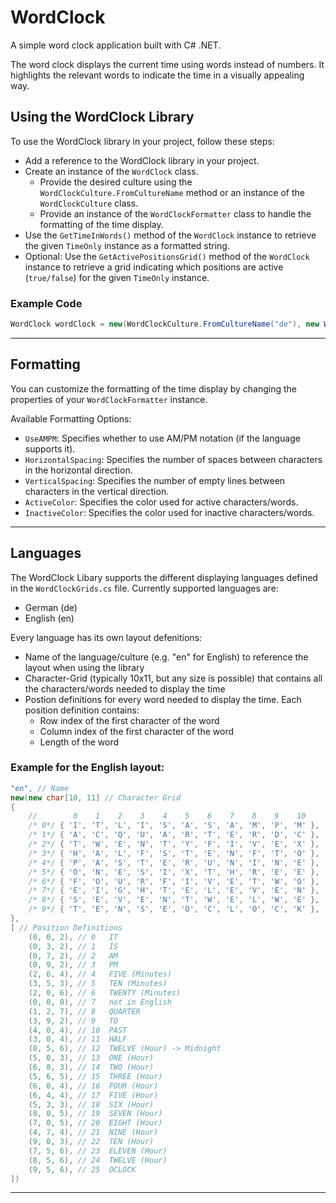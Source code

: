 # WordClock

A simple word clock application built with C# .NET.

The word clock displays the current time using words instead of numbers. It highlights the relevant words to indicate the time in a visually appealing way.

## Using the WordClock Library

To use the WordClock library in your project, follow these steps:
- Add a reference to the WordClock library in your project.
- Create an instance of the `WordClock` class.
    - Provide the desired culture using the `WordClockCulture.FromCultureName` method or an instance of the `WordClockCulture` class.
    - Provide an instance of the `WordClockFormatter` class to handle the formatting of the time display.
- Use the `GetTimeInWords()` method of the `WordClock` instance to retrieve the given `TimeOnly` instance as a formatted string.
- Optional: Use the `GetActivePositionsGrid()` method of the `WordClock` instance to retrieve a grid indicating which positions are active (`true/false`) for the given `TimeOnly` instance.

### Example Code
```csharp
WordClock wordClock = new(WordClockCulture.FromCultureName("de"), new WordClockFormatter());
````

---

## Formatting

You can customize the formatting of the time display by changing the properties of your `WordClockFormatter` instance.

Available Formatting Options:
- `UseAMPM`: Specifies whether to use AM/PM notation (if the language supports it).
- `HorizontalSpacing`: Specifies the number of spaces between characters in the horizontal direction.
- `VerticalSpacing`: Specifies the number of empty lines between characters in the vertical direction.
- `ActiveColor`: Specifies the color used for active characters/words.
- `InactiveColor`: Specifies the color used for inactive characters/words.

---

## Languages

The WordClock Libary supports the different displaying languages defined in the `WordClockGrids.cs` file. Currently supported languages are:
- German (de)
- English (en)

Every language has its own layout defenitions:
- Name of the language/culture (e.g. "en" for English) to reference the layout when using the library
- Character-Grid (typically 10x11, but any size is possible) that contains all the characters/words needed to display the time
- Postion definitions for every word needed to display the time. Each position definition contains:
  - Row index of the first character of the word
  - Column index of the first character of the word
  - Length of the word

### Example for the English layout:
```csharp
"en", // Name
new(new char[10, 11] // Character Grid
{
    //        0    1    2    3    4    5    6    7    8    9    10
    /* 0*/ { 'I', 'T', 'L', 'I', 'S', 'A', 'S', 'A', 'M', 'P', 'M' },
    /* 1*/ { 'A', 'C', 'Q', 'U', 'A', 'R', 'T', 'E', 'R', 'D', 'C' },
    /* 2*/ { 'T', 'W', 'E', 'N', 'T', 'Y', 'F', 'I', 'V', 'E', 'X' },
    /* 3*/ { 'H', 'A', 'L', 'F', 'S', 'T', 'E', 'N', 'F', 'T', 'O' },
    /* 4*/ { 'P', 'A', 'S', 'T', 'E', 'R', 'U', 'N', 'I', 'N', 'E' },
    /* 5*/ { 'O', 'N', 'E', 'S', 'I', 'X', 'T', 'H', 'R', 'E', 'E' },
    /* 6*/ { 'F', 'O', 'U', 'R', 'F', 'I', 'V', 'E', 'T', 'W', 'O' },
    /* 7*/ { 'E', 'I', 'G', 'H', 'T', 'E', 'L', 'E', 'V', 'E', 'N' },
    /* 8*/ { 'S', 'E', 'V', 'E', 'N', 'T', 'W', 'E', 'L', 'W', 'E' },
    /* 9*/ { 'T', 'E', 'N', 'S', 'E', 'O', 'C', 'L', 'O', 'C', 'K' },
},
[ // Position Definitions
    (0, 0, 2), // 0   IT
    (0, 3, 2), // 1   IS
    (0, 7, 2), // 2   AM
    (0, 9, 2), // 3   PM
    (2, 6, 4), // 4   FIVE (Minutes)
    (3, 5, 3), // 5   TEN (Minutes)
    (2, 0, 6), // 6   TWENTY (Minutes)
    (0, 0, 0), // 7   not in English
    (1, 2, 7), // 8   QUARTER
    (3, 9, 2), // 9   TO
    (4, 0, 4), // 10  PAST
    (3, 0, 4), // 11  HALF
    (8, 5, 6), // 12  TWELVE (Hour) -> Midnight
    (5, 0, 3), // 13  ONE (Hour)
    (6, 8, 3), // 14  TWO (Hour)
    (5, 6, 5), // 15  THREE (Hour)
    (6, 0, 4), // 16  FOUR (Hour)
    (6, 4, 4), // 17  FIVE (Hour)
    (5, 3, 3), // 18  SIX (Hour)
    (8, 0, 5), // 19  SEVEN (Hour)
    (7, 0, 5), // 20  EIGHT (Hour)
    (4, 7, 4), // 21  NINE (Hour)
    (9, 0, 3), // 22  TEN (Hour)
    (7, 5, 6), // 23  ELEVEN (Hour)
    (8, 5, 6), // 24  TWELVE (Hour)
    (9, 5, 6), // 25  OCLOCK
])        
```

---